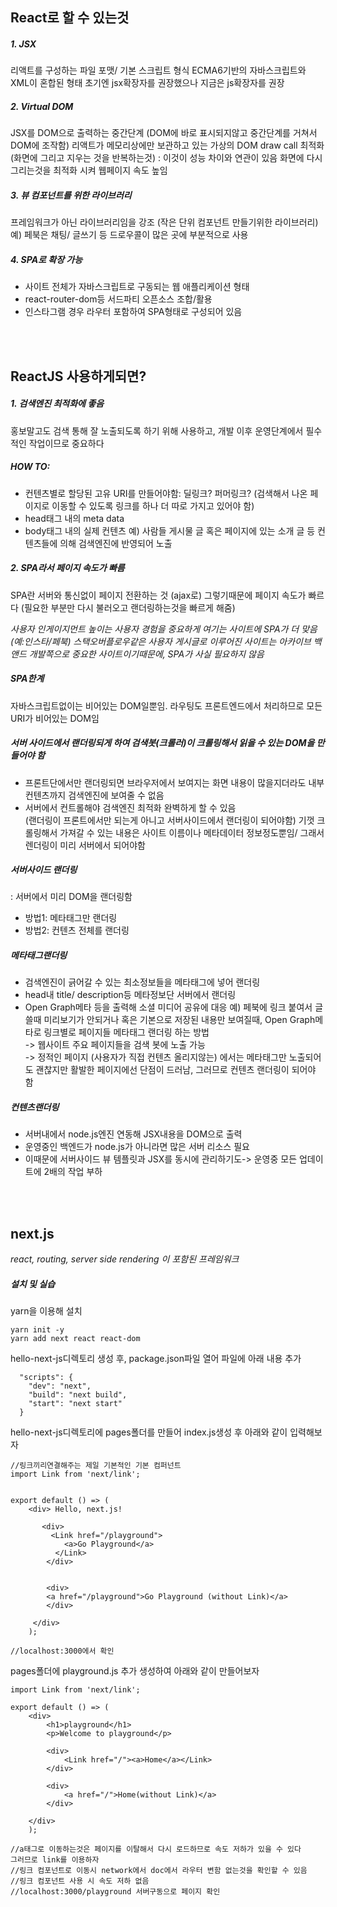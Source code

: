 ## React로 할 수 있는것
 
##### 1. JSX
리액트를 구성하는 파일 포맷/ 기본 스크립트 형식
ECMA6기반의 자바스크립트와 XML이 혼합된 형태
초기엔 jsx확장자를 권장했으나 지금은 js확장자를 권장


##### 2. Virtual DOM
JSX를 DOM으로 출력하는 중간단계 (DOM에 바로 표시되지않고 중간단계를 거쳐서 DOM에 조작함)
리액트가 메모리상에만 보관하고 있는 가상의 DOM
draw call 최적화 (화면에 그리고 지우는 것을 반복하는것) : 이것이 성능 차이와 연관이 있음
화면에 다시 그리는것을 최적화 시켜 웹페이지 속도 높임



##### 3. 뷰 컴포넌트를 위한 라이브러리
프레임워크가 아닌 라이브러리임을 강조 (작은 단위 컴포넌트 만들기위한 라이브러리)
예) 페북은 채팅/ 글쓰기 등 드로우콜이 많은 곳에 부분적으로 사용



##### 4. SPA로 확장 가능

* 사이트 전체가 자바스크립트로 구동되는 웹 애플리케이션 형태
* react-router-dom등 서드파티 오픈소스 조합/활용
* 인스타그램 경우 라우터 포함하여 SPA형태로 구성되어 있음

<br />
<br />

## ReactJS 사용하게되면?

##### 1. 검색엔진 최적화에 좋음 
홍보말고도 검색 통해 잘 노출되도록 하기 위해 사용하고, 
개발 이후 운영단계에서 필수적인 작업이므로 중요하다


##### HOW TO: <br />
* 컨텐츠별로 할당된 고유 URI를 만들어야함: 딜링크? 퍼머링크? (검색해서 나온 페이지로 이동할 수 있도록 링크를 하나 더 따로 가지고 있어야 함)
* head태그 내의 meta data 
* body태그 내의 실제 컨텐츠
예) 사람들 게시물 글 혹은 페이지에 있는 소개 글 등 컨텐츠들에 의해 검색엔진에 반영되어 노출



##### 2. SPA라서 페이지 속도가 빠름
 
SPA란 서버와 통신없이 페이지 전환하는 것 (ajax로) 그렇기때문에 페이지 속도가 빠르다
(필요한 부분만 다시 불러오고 랜더링하는것을 빠르게 해줌)

<em>사용자 인게이지먼트 높이는 사용자 경험을 중요하게 여기는 사이트에 SPA가 더 맞음 (예:인스타/페북)
스택오버플로우같은 사용자 게시글로 이루어진 사이트는 아카이브 백앤드 개발쪽으로 중요한 사이트이기때문에, SPA가 사실 필요하지 않음</em>


##### SPA한계
자바스크립트없이는 비어있는 DOM일뿐임.
라우팅도 프론트엔드에서 처리하므로 모든 URI가 비어있는 DOM임



##### _서버 사이드에서 랜더링되게 하여 검색봇(크롤러)이 크롤링해서 읽을 수 있는 DOM을 만들어야 함_ 

* 프론트단에서만 랜더링되면 브라우저에서 보여지는 화면 내용이 많을지더라도 내부 컨텐츠까지 검색엔진에 보여줄 수 없음 <br />
* 서버에서 컨트롤해야 검색엔진 최적화 완벽하게 할 수 있음<br />
(랜더링이 프론트에서만 되는게 아니고 서버사이드에서 랜더링이 되어야함)
기껏 크롤링해서 가져갈 수 있는 내용은 사이트 이름이나 메타데이터 정보정도뿐임/ 그래서 렌더링이 미리 서버에서 되어야함

##### 서버사이드 랜더링
: 서버에서 미리 DOM을 랜더링함 <br/>

* 방법1: 메타태그만 랜더링
* 방법2: 컨텐츠 전체를 랜더링


##### 메타태그랜더링
* 검색엔진이 긁어갈 수 있는 최소정보들을 메타태그에 넣어 랜더링
* head내 title/ description등 메타정보단 서버에서 랜더링
* Open Graph메타 등을 출력해 소셜 미디어 공유에 대응
예) 페북에 링크 붙여서 글 쓸때 미리보기가 안되거나 혹은 기본으로 저장된 내용만 보여질때, Open Graph메타로 링크별로 페이지들 메타태그 랜더링 하는 방법 <br />
-> 웹사이트 주요 페이지들을 검색 봇에 노출 가능 <br />
-> 정적인 페이지 (사용자가 직접 컨텐츠 올리지않는) 에서는 메타태그만 노출되어도 괜찮지만 활발한 페이지에선 단점이 드러남, 그러므로 컨텐츠 랜더링이 되어야 함


##### 컨텐츠랜더링
* 서버내에서 node.js엔진 연동해 JSX내용을 DOM으로 출력
* 운영중인 백엔드가 node.js가 아니라면 많은 서버 리소스 필요
* 이때문에 서버사이드 뷰 템플릿과 JSX를 동시에 관리하기도-> 운영중 모든 업데이트에 2배의 작업 부하


<br />
<br />

## next.js
_react, routing, server side rendering 이 포함된 프레임워크_

##### 설치 및 실습

yarn을 이용해 설치

~~~
yarn init -y
yarn add next react react-dom
~~~

hello-next-js디렉토리 생성 후, package.json파일 열어 파일에 아래 내용 추가

~~~
  "scripts": {
  	"dev": "next",
  	"build": "next build",
  	"start": "next start"
  }
~~~

hello-next-js디렉토리에 pages폴더를 만들어 index.js생성 후 아래와 같이 입력해보자

~~~
//링크끼리연결해주는 제일 기본적인 기본 컴퍼넌트
import Link from 'next/link';


export default () => (
	<div> Hello, next.js!
	
	   <div>
	   	 <Link href="/playground">
	   		<a>Go Playground</a>
		  </Link>
		</div>
		
		
		<div>
		<a href="/playground">Go Playground (without Link)</a>
		</div>
	 
	 </div>
	);

//localhost:3000에서 확인
~~~


pages폴더에 playground.js 추가 생성하여 아래와 같이 만들어보자

~~~
import Link from 'next/link';

export default () => (
	<div>
		<h1>playground</h1>
		<p>Welcome to playground</p>

		<div>
			<Link href="/"><a>Home</a></Link>
		</div>

		<div>
			<a href="/">Home(without Link)</a>
		</div>
		
	</div>
	);

//a태그로 이동하는것은 페이지를 이탈해서 다시 로드하므로 속도 저하가 있을 수 있다 
그러므로 link를 이용하자
//링크 컴포넌트로 이동시 network에서 doc에서 라우터 변함 없는것을 확인할 수 있음
//링크 컴포넌트 사용 시 속도 저하 없음
//localhost:3000/playground 서버구동으로 페이지 확인
~~~